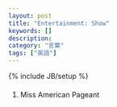 ```yaml
---
layout: post
title: "Entertainment: Show"
keywords: []
description: 
category: "言葉"
tags: ["英語"]
---
```

{% include JB/setup %}

####
1. Miss American Pageant
